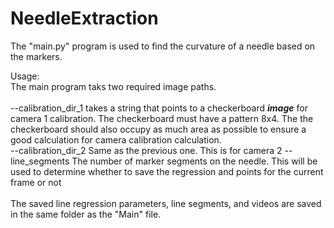 # NeedleExtraction

The "main.py" program is used to find the curvature of a needle based on the markers.<br />

Usage:<br />
The main program taks two required image paths.<br /><br />
--calibration_dir_1 takes a string that points to a checkerboard ***image*** for camera 1 calibration. The checkerboard must have a pattern 8x4. The the checkerboard should also occupy 
as much area as possible to ensure a good calculation for camera calibration calculation.<br />
--calibration_dir_2 Same as the previous one. This is for camera 2
--line_segments The number of marker segments on the needle. This will be used to determine whether to save the regression
and points for the current frame or not<br />
<br />
The saved line regression parameters, line segments, and videos are saved in the same folder as the "Main" file. 
